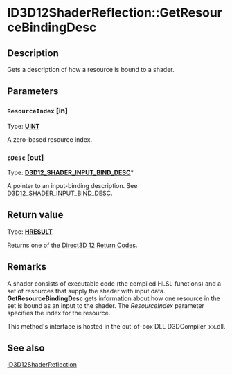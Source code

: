 # ID3D12ShaderReflection::GetResourceBindingDesc

## Description

Gets a description of how a resource is bound to a shader.

## Parameters

### `ResourceIndex` [in]

Type: **[UINT](https://learn.microsoft.com/windows/desktop/WinProg/windows-data-types)**

A zero-based resource index.

### `pDesc` [out]

Type: **[D3D12_SHADER_INPUT_BIND_DESC](https://learn.microsoft.com/windows/win32/api/d3d12shader/ns-d3d12shader-d3d12_shader_input_bind_desc)***

A pointer to an input-binding description. See [D3D12_SHADER_INPUT_BIND_DESC](https://learn.microsoft.com/windows/win32/api/d3d12shader/ns-d3d12shader-d3d12_shader_input_bind_desc).

## Return value

Type: **[HRESULT](https://learn.microsoft.com/windows/win32/com/structure-of-com-error-codes)**

Returns one of the [Direct3D 12 Return Codes](https://learn.microsoft.com/windows/desktop/direct3d12/d3d12-graphics-reference-returnvalues).

## Remarks

A shader consists of executable code (the compiled HLSL functions) and a set of resources that supply the shader with input data. **GetResourceBindingDesc** gets information about how one resource in the set is bound as an input to the shader. The *ResourceIndex* parameter specifies the index for the resource.

This method's interface is hosted in the out-of-box DLL D3DCompiler_xx.dll.

## See also

[ID3D12ShaderReflection](https://learn.microsoft.com/windows/desktop/api/d3d12shader/nn-d3d12shader-id3d12shaderreflection)